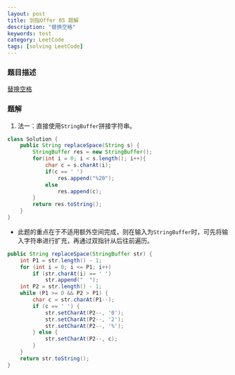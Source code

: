 ```yaml
---
layout: post
title: 剑指Offer 05 题解
description: "替换空格"
keywords: test
category: LeetCode
tags: [solving LeetCode]
---
```


### 题目描述
[替换空格](https://leetcode-cn.com/problems/ti-huan-kong-ge-lcof/)

### 题解
1. 法一：直接使用`StringBuffer`拼接字符串。
```java
class Solution {
    public String replaceSpace(String s) {
        StringBuffer res = new StringBuffer();
        for(int i = 0; i < s.length(); i++){
            char c = s.charAt(i);
            if(c == ' ')
                res.append("%20");
            else
                res.append(c);
        }
        return res.toString();
    }
}
```
* 此题的重点在于不适用额外空间完成，则在输入为`StringBuffer`时，可先将输入字符串进行扩充，再通过双指针从后往前遍历。
```java
public String replaceSpace(StringBuffer str) {
    int P1 = str.length() - 1;
    for (int i = 0; i <= P1; i++)
        if (str.charAt(i) == ' ')
            str.append("  ");
    int P2 = str.length() - 1;
    while (P1 >= 0 && P2 > P1) {
        char c = str.charAt(P1--);
        if (c == ' ') {
            str.setCharAt(P2--, '0');
            str.setCharAt(P2--, '2');
            str.setCharAt(P2--, '%');
        } else {
            str.setCharAt(P2--, c);
        }
    }
    return str.toString();
}
```